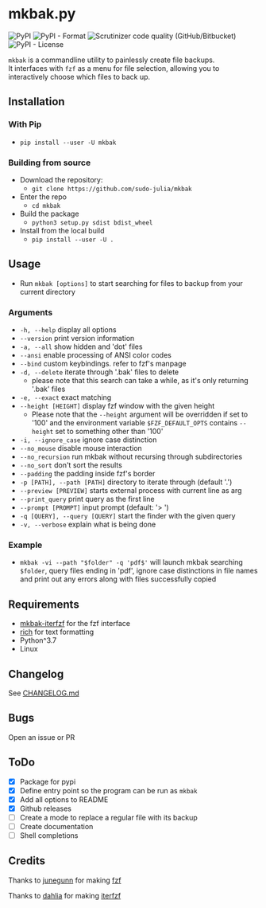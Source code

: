 # mkbak.py

![PyPI](https://img.shields.io/pypi/v/mkbak?color=informational&style=flat)
![PyPI - Format](https://img.shields.io/pypi/format/mkbak?color=informational)
![Scrutinizer code quality (GitHub/Bitbucket)](https://img.shields.io/scrutinizer/quality/g/sudo-julia/mkbak/main?style=flat)
![PyPI - License](https://img.shields.io/pypi/l/mkbak)

`mkbak` is a commandline utility to painlessly create file backups.  
It interfaces with `fzf` as a menu for file selection, allowing you to
interactively choose which files to back up.

## Installation

### With Pip

- `pip install --user -U mkbak`

### Building from source

- Download the repository:
  - `git clone https://github.com/sudo-julia/mkbak`
- Enter the repo
  - `cd mkbak`
- Build the package
  - `python3 setup.py sdist bdist_wheel`
- Install from the local build
  - `pip install --user -U .`

## Usage

- Run `mkbak [options]` to start searching for files to backup
from your current directory

### Arguments

- `-h, --help` display all options
- `--version`             print version information
- `-a, --all`             show hidden and 'dot' files
- `--ansi`                enable processing of ANSI color codes
- `--bind`                custom keybindings. refer to fzf's manpage
- `-d, --delete`          iterate through '.bak' files to delete
  - please note that this search can take a while, as it's only returning
'.bak' files
- `-e, --exact`           exact matching
- `--height [HEIGHT]`       display fzf window with the given height
  - Please note that the `--height` argument will be overridden if set to '100' and
the environment variable `$FZF_DEFAULT_OPTS` contains `--height` set to something
other than '100'
- `-i, --ignore_case`     ignore case distinction
- `--no_mouse`            disable mouse interaction
- `--no_recursion`        run mkbak without recursing through subdirectories
- `--no_sort`             don't sort the results
- `--padding`             the padding inside fzf's border
- `-p [PATH], --path [PATH]`  directory to iterate through (default '.')
- `--preview [PREVIEW]`     starts external process with current line as arg
- `--print_query`         print query as the first line
- `--prompt [PROMPT]`       input prompt (default: '> ')
- `-q [QUERY], --query [QUERY]` start the finder with the given query
- `-v, --verbose`         explain what is being done

### Example

- `mkbak -vi --path "$folder" -q 'pdf$'`
will launch mkbak searching `$folder`,
query files ending in 'pdf', ignore case distinctions in file names and
print out any errors along with files successfully copied

## Requirements

- [mkbak-iterfzf](https://github.com/sudo-julia/mkbak-iterfzf)
for the fzf interface
- [rich](https://github.com/willmcgugan/rich) for text formatting
- Python^3.7
- Linux

## Changelog

See [CHANGELOG.md](https://github.com/sudo-julia/mkbak/blob/main/CHANGELOG.md)

## Bugs

Open an issue or PR

## ToDo

- [X] Package for pypi
- [X] Define entry point so the program can be run as `mkbak`
- [X] Add all options to README
- [X] Github releases
- [ ] Create a mode to replace a regular file with its backup
- [ ] Create documentation
- [ ] Shell completions

## Credits

Thanks to [junegunn](https://github.com/junegunn) for making [fzf](https://github.com/junegunn/fzf)

Thanks to [dahlia](https://github.com/dahlia) for making [iterfzf](https://github.com/dahlia/iterfzf)
